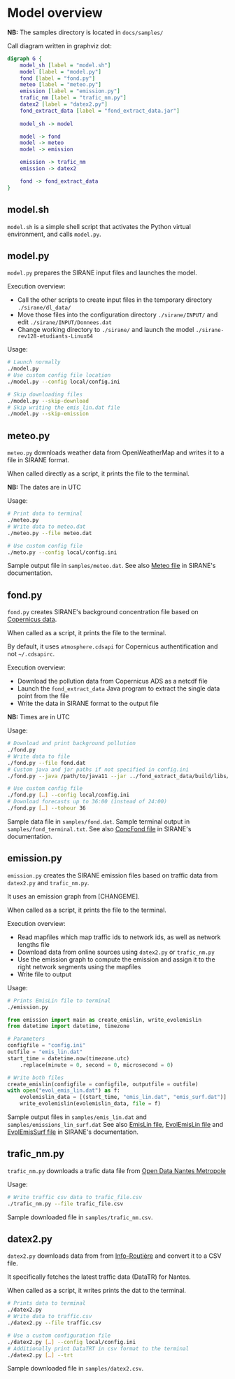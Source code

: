 # Model overview

**NB:** The samples directory is located in `docs/samples/`

Call diagram written in graphviz dot:

```dot
digraph G {
    model_sh [label = "model.sh"]
    model [label = "model.py"]
    fond [label = "fond.py"]
    meteo [label = "meteo.py"]
    emission [label = "emission.py"]
    trafic_nm [label = "trafic_nm.py"]
    datex2 [label = "datex2.py"]
    fond_extract_data [label = "fond_extract_data.jar"]
    
    model_sh -> model

    model -> fond
    model -> meteo
    model -> emission

    emission -> trafic_nm
    emission -> datex2

    fond -> fond_extract_data
}
```

## model.sh

`model.sh` is a simple shell script that activates the Python virtual environment, and calls `model.py`.

## model.py

`model.py` prepares the SIRANE input files and launches the model.

Execution overview:
- Call the other scripts to create input files in the temporary directory `./sirane/dl_data/`
- Move those files into the configuration directory `./sirane/INPUT/` and edit `./sirane/INPUT/Donnees.dat`
- Change working directory to `./sirane/` and launch the model `./sirane-rev128-etudiants-Linux64`

Usage:
```sh
# Launch normally
./model.py
# Use custom config file location
./model.py --config local/config.ini

# Skip downloading files
./model.py --skip-download
# Skip writing the emis_lin.dat file
./model.py --skip-emission
```


## meteo.py

`meteo.py` downloads weather data from OpenWeatherMap and writes it to a file in SIRANE format.

When called directly as a script, it prints the file to the terminal.

**NB:** The dates are in UTC

Usage:

```sh
# Print data to terminal
./meteo.py
# Write data to meteo.dat
./meteo.py --file meteo.dat

# Use custom config file
./meto.py --config local/config.ini
```

Sample output file in `samples/meteo.dat`. See also [Meteo file](http://air.ec-lyon.fr/SIRANE/Article.php?Id=SIRANE_File_Meteo&Lang=FR) in SIRANE's documentation.

## fond.py

`fond.py` creates SIRANE's background concentration file based on [Copernicus data](https://ads.atmosphere.copernicus.eu/cdsapp#!/dataset/cams-europe-air-quality-forecasts?tab=overview).

When called as a script, it prints the file to the terminal.

By default, it uses `atmosphere.cdsapi` for Copernicus authentification and not `~/.cdsapirc`.

Execution overview:
- Download the pollution data from Copernicus ADS as a netcdf file
- Launch the `fond_extract_data` Java program to extract the single data point from the file
- Write the data in SIRANE format to the output file

**NB:** Times are in UTC

Usage:

```sh
# Download and print background pollution
./fond.py
# Write data to file
./fond.py --file fond.dat
# Custom java and jar paths if not specified in config.ini
./fond.py --java /path/to/java11 --jar ../fond_extract_data/build/libs/fond_extract_data-all.jar

# Use custom config file
./fond.py […] --config local/config.ini
# Download forecasts up to 36:00 (instead of 24:00)
./fond.py […] --tohour 36
```

Sample data file in `samples/fond.dat`. Sample terminal output in `samples/fond_terminal.txt`. See also [ConcFond file](http://air.ec-lyon.fr/SIRANE/Article.php?Id=SIRANE_File_ConcFond&Lang=FR) in SIRANE's documentation.

## emission.py

`emission.py` creates the SIRANE emission files based on traffic data from `datex2.py` and `trafic_nm.py`.

It uses an emission graph from [CHANGEME].

When called as a script, it prints the file to the terminal.

Execution overview:
- Read mapfiles which map traffic ids to network ids, as well as network lengths file
- Download data from online sources using `datex2.py` or `trafic_nm.py`
- Use the emission graph to compute the emission and assign it to the right network segments using the mapfiles
- Write file to output

Usage:

```sh
# Prints EmisLin file to terminal
./emission.py
```

```py
from emission import main as create_emislin, write_evolemislin
from datetime import datetime, timezone

# Parameters
configfile = "config.ini"
outfile = "emis_lin.dat"
start_time = datetime.now(timezone.utc)
    .replace(minute = 0, second = 0, microsecond = 0)

# Write both files
create_emislin(configfile = configfile, outputfile = outfile)
with open("evol_emis_lin.dat") as f:
    evolemislin_data = [(start_time, "emis_lin.dat", "emis_surf.dat")]
    write_evolemislin(evolemislin_data, file = f)
```

Sample output files in `samples/emis_lin.dat` and `samples/emissions_lin_surf.dat` See also [EmisLin file](http://air.ec-lyon.fr/SIRANE/Article.php?&File=&Id=SIRANE_File_EmisLin&Lang=FR), [EvolEmisLin file](http://air.ec-lyon.fr/SIRANE/Article.php?&File=&Id=SIRANE_File_EvolEmisLin&Lang=FR) and [EvolEmisSurf file](http://air.ec-lyon.fr/SIRANE/Article.php?&File=&Id=SIRANE_File_EvolEmisSurf&Lang=FR) in SIRANE's documentation.

## trafic_nm.py

`trafic_nm.py` downloads a trafic data file from [Open Data Nantes Metropole](https://data.nantesmetropole.fr/explore/dataset/244400404_fluidite-axes-routiers-nantes-metropole/export/)

Usage:

```sh
# Write traffic csv data to trafic_file.csv
./trafic_nm.py --file trafic_file.csv
```

Sample downloaded file in `samples/trafic_nm.csv`.

## datex2.py

`datex2.py` downloads data from from [Info-Routière](http://diffusion-numerique.info-routiere.gouv.fr/toutes-les-dir-a10.html) and convert it to a CSV file.

It specifically fetches the latest traffic data (DataTR) for Nantes.

When called as a script, it writes prints the dat to the terminal.

```sh
# Prints data to terminal
./datex2.py
# Write data to traffic.csv
./datex2.py --file traffic.csv

# Use a custom configuration file
./datex2.py […] --config local/config.ini
# Additionally print DataTRT in csv format to the terminal
./datex2.py […] --trt
```

Sample downloaded file in `samples/datex2.csv`.